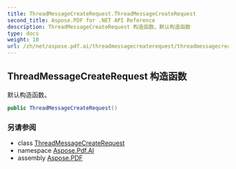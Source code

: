 ```yaml
---
title: ThreadMessageCreateRequest.ThreadMessageCreateRequest
second_title: Aspose.PDF for .NET API Reference
description: ThreadMessageCreateRequest 构造函数。默认构造函数
type: docs
weight: 10
url: /zh/net/aspose.pdf.ai/threadmessagecreaterequest/threadmessagecreaterequest/
---
```

## ThreadMessageCreateRequest 构造函数

默认构造函数。

```csharp
public ThreadMessageCreateRequest()
```

### 另请参阅

* class [ThreadMessageCreateRequest](../)
* namespace [Aspose.Pdf.AI](../../../aspose.pdf.ai/)
* assembly [Aspose.PDF](../../../)
